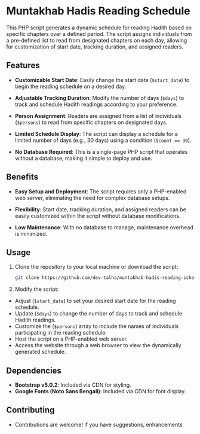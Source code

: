 # Muntakhab Hadis Reading Schedule

This PHP script generates a dynamic schedule for reading Hadith based on specific chapters over a defined period. The script assigns individuals from a pre-defined list to read from designated chapters on each day, allowing for customization of start date, tracking duration, and assigned readers.

## Features

- **Customizable Start Date**: Easily change the start date (`$start_date`) to begin the reading schedule on a desired day.
  
- **Adjustable Tracking Duration**: Modify the number of days (`$days`) to track and schedule Hadith readings according to your preference.

- **Person Assignment**: Readers are assigned from a list of individuals (`$persons`) to read from specific chapters on designated days.

- **Limited Schedule Display**: The script can display a schedule for a limited number of days (e.g., 30 days) using a condition (`$count == 30`).

- **No Database Required**: This is a single-page PHP script that operates without a database, making it simple to deploy and use.

## Benefits

- **Easy Setup and Deployment**: The script requires only a PHP-enabled web server, eliminating the need for complex database setups.

- **Flexibility**: Start date, tracking duration, and assigned readers can be easily customized within the script without database modifications.

- **Low Maintenance**: With no database to manage, maintenance overhead is minimized.

## Usage

1. Clone the repository to your local machine or download the script:
   ```bash
   git clone https://github.com/dev-talha/muntakhab-hadis-reading-schedule.git
   
2. Modify the script:
- Adjust (`$start_date`) to set your desired start date for the reading schedule.
- Update (`$days`) to change the number of days to track and schedule Hadith readings.
- Customize the (`$persons`) array to include the names of individuals participating in the reading schedule.
- Host the script on a PHP-enabled web server.
- Access the website through a web browser to view the dynamically generated schedule.

## Dependencies
- **Bootstrap v5.0.2**: Included via CDN for styling.
- **Google Fonts (Noto Sans Bengali)**: Included via CDN for font display.

## Contributing
- Contributions are welcome! If you have suggestions, enhancements
